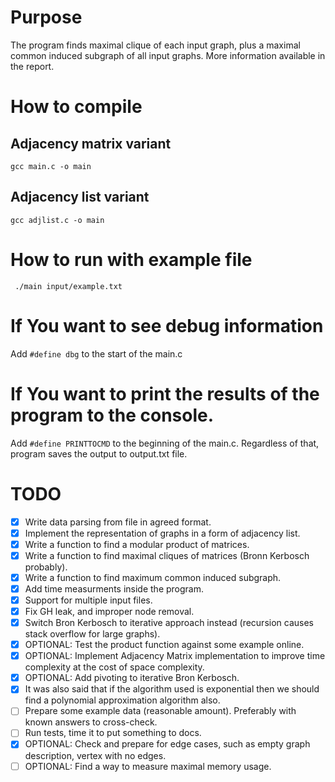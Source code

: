 # Purpose

The program finds maximal clique of each input graph, plus a maximal common induced subgraph of all input graphs. More information available in the report.

# How to compile

## Adjacency matrix variant

`gcc main.c -o main`

## Adjacency list variant

`gcc adjlist.c -o main`

# How to run with example file

` ./main input/example.txt`

# If You want to see debug information

Add `#define dbg` to the start of the main.c

# If You want to print the results of the program to the console.

Add `#define PRINTTOCMD` to the beginning of the main.c. Regardless of that, program saves the output to output.txt file.

# TODO

- [x] Write data parsing from file in agreed format.
- [x] Implement the representation of graphs in a form of adjacency list.
- [x] Write a function to find a modular product of matrices.
- [x] Write a function to find maximal cliques of matrices (Bronn Kerbosch probably).
- [x] Write a function to find maximum common induced subgraph.
- [x] Add time measurments inside the program.
- [x] Support for multiple input files.
- [x] Fix GH leak, and improper node removal.
- [x] Switch Bron Kerbosch to iterative approach instead (recursion causes stack overflow for large graphs).
- [x] OPTIONAL: Test the product function against some example online.
- [x] OPTIONAL: Implement Adjacency Matrix implementation to improve time complexity at the cost of space complexity.
- [x] OPTIONAL: Add pivoting to iterative Bron Kerbosch.
- [x] It was also said that if the algorithm used is exponential then we should find a polynomial approximation algorithm also.
- [ ] Prepare some example data (reasonable amount). Preferably with known answers to cross-check.
- [ ] Run tests, time it to put something to docs.
- [x] OPTIONAL: Check and prepare for edge cases, such as empty graph description, vertex with no edges.
- [ ] OPTIONAL: Find a way to measure maximal memory usage.
